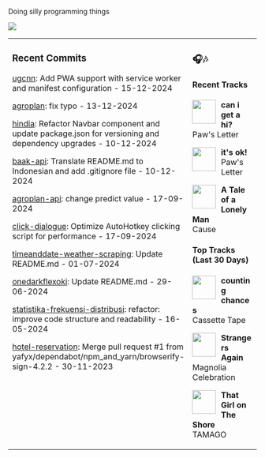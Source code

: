 Doing silly programming things

<img src="https://skillicons.dev/icons?i=golang,php,python,typescript,nodejs,laravel,nextjs,react,tailwind,prisma,supabase,figma,mongodb,mysql,postgresql" />

<table><tr>
<td valign="top" width="50%">

### Recent Commits

<!-- recent_commits starts -->
[ugcnn](https://github.com/yafyx/ugcnn/commit/d9ccf18ee1bd880d75222dbdc9738d7c1c195649): Add PWA support with service worker and manifest configuration - 15-12-2024

[agroplan](https://github.com/yafyx/agroplan/commit/798691c3cbeaadaa0fd4799877e5efa9197fde00): fix typo - 13-12-2024

[hindia](https://github.com/yafyx/hindia/commit/bb54c060ae47e2b23a024e23b630407105e8f54d): Refactor Navbar component and update package.json for versioning and dependency upgrades - 10-12-2024

[baak-api](https://github.com/yafyx/baak-api/commit/ed24a3d7c406d210b197fae964a785f52bbc3837): Translate README.md to Indonesian and add .gitignore file - 10-12-2024

[agroplan-api](https://github.com/yafyx/agroplan-api/commit/71ee60d0cea6dd63cdc3f1aac7706cae7dd8f22e): change predict value - 17-09-2024

[click-dialogue](https://github.com/yafyx/click-dialogue/commit/a24adcbd56d31a8cb8dbc8b8560f4e2f8c0324a1): Optimize AutoHotkey clicking script for performance - 17-09-2024

[timeanddate-weather-scraping](https://github.com/yafyx/timeanddate-weather-scraping/commit/7b114d739f870b5ea486fe05adb33b177ac5ad7c): Update README.md - 01-07-2024

[onedarkflexoki](https://github.com/yafyx/onedarkflexoki/commit/13db08acb9f7e7a50ff2192e626e484533f67175): Update README.md - 29-06-2024

[statistika-frekuensi-distribusi](https://github.com/yafyx/statistika-frekuensi-distribusi/commit/83eee4d905146aed84436041597fa2158661c7ac): refactor: improve code structure and readability - 16-05-2024

[hotel-reservation](https://github.com/yafyx/hotel-reservation/commit/0fc47e5392fc00b751454734f3da941d5d8d79cb): Merge pull request #1 from yafyx/dependabot/npm_and_yarn/browserify-sign-4.2.2 - 30-11-2023
<!-- recent_commits ends -->

</td>
<td valign="top" width="50%">

### 🎧🎶

#### Recent Tracks

<!-- recent_tracks starts -->
<img src="https://lastfm.freetls.fastly.net/i/u/300x300/94d9e955b7134b7fce5640c42546153d.jpg" width="48" height="48" align="left" style="margin-right: 10px;"/>**can i get a hi?**<br>Paw's Letter<br clear="left">

<img src="https://lastfm.freetls.fastly.net/i/u/300x300/91afe7f9199688f49119d2aad07e4c84.jpg" width="48" height="48" align="left" style="margin-right: 10px;"/>**it's ok!**<br>Paw's Letter<br clear="left">

<img src="https://lastfm.freetls.fastly.net/i/u/300x300/2a96cbd8b46e442fc41c2b86b821562f.png" width="48" height="48" align="left" style="margin-right: 10px;"/>**A Tale of a Lonely Man**<br>Cause<br clear="left">
<!-- recent_tracks ends -->

#### Top Tracks (Last 30 Days)

<!-- top_tracks starts -->
<img src="https://lastfm.freetls.fastly.net/i/u/300x300/2a96cbd8b46e442fc41c2b86b821562f.png" width="48" height="48" align="left" style="margin-right: 10px;"/>**counting chances**<br>Cassette Tape<br clear="left">

<img src="https://lastfm.freetls.fastly.net/i/u/300x300/2a96cbd8b46e442fc41c2b86b821562f.png" width="48" height="48" align="left" style="margin-right: 10px;"/>**Strangers Again**<br>Magnolia Celebration<br clear="left">

<img src="https://lastfm.freetls.fastly.net/i/u/300x300/2a96cbd8b46e442fc41c2b86b821562f.png" width="48" height="48" align="left" style="margin-right: 10px;"/>**That Girl on The Shore**<br>TAMAGO<br clear="left">
<!-- top_tracks ends -->

</td>
</tr></table>
